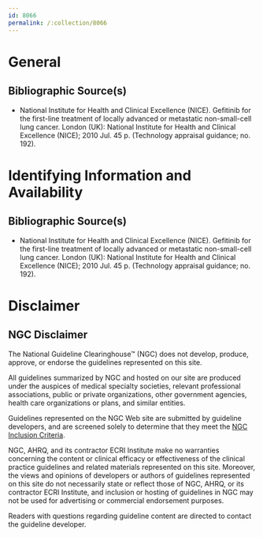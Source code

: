 ```yaml
---
id: 8066
permalink: /:collection/8066
---
```


# General

## Bibliographic Source(s)

- National Institute for Health and Clinical Excellence (NICE). Gefitinib for the first-line treatment of locally advanced or metastatic non-small-cell lung cancer. London (UK): National Institute for Health and Clinical Excellence (NICE); 2010 Jul. 45 p. (Technology appraisal guidance; no. 192).

# Identifying Information and Availability

## Bibliographic Source(s)

- National Institute for Health and Clinical Excellence (NICE). Gefitinib for the first-line treatment of locally advanced or metastatic non-small-cell lung cancer. London (UK): National Institute for Health and Clinical Excellence (NICE); 2010 Jul. 45 p. (Technology appraisal guidance; no. 192).

# Disclaimer

## NGC Disclaimer

The National Guideline Clearinghouse™ (NGC) does not develop, produce, approve, or endorse the guidelines represented on this site.

All guidelines summarized by NGC and hosted on our site are produced under the auspices of medical specialty societies, relevant professional associations, public or private organizations, other government agencies, health care organizations or plans, and similar entities.

Guidelines represented on the NGC Web site are submitted by guideline developers, and are screened solely to determine that they meet the [NGC Inclusion Criteria](/help-and-about/summaries/inclusion-criteria).

NGC, AHRQ, and its contractor ECRI Institute make no warranties concerning the content or clinical efficacy or effectiveness of the clinical practice guidelines and related materials represented on this site. Moreover, the views and opinions of developers or authors of guidelines represented on this site do not necessarily state or reflect those of NGC, AHRQ, or its contractor ECRI Institute, and inclusion or hosting of guidelines in NGC may not be used for advertising or commercial endorsement purposes.

Readers with questions regarding guideline content are directed to contact the guideline developer.

